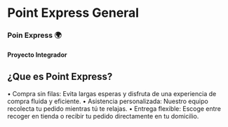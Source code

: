 
# Point Express General  

 ### Poin Express 🌍
 #### Proyecto Integrador

 ## ¿Que es Point Express?

  • Compra sin filas: Evita largas esperas y disfruta de una experiencia de compra
   fluida y eficiente.
 • Asistencia personalizada: Nuestro equipo recolecta tu pedido mientras tú te
   relajas.
  • Entrega flexible: Escoge entre recoger en tienda o recibir tu pedido
   directamente en tu domicilio.
